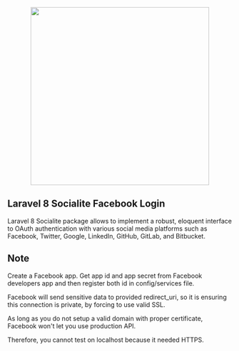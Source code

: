 <p align="center"><a href="https://laravel.com" target="_blank"><img src="https://raw.githubusercontent.com/laravel/art/master/logo-lockup/5%20SVG/2%20CMYK/1%20Full%20Color/laravel-logolockup-cmyk-red.svg" width="400"></a></p>

## Laravel 8 Socialite Facebook Login

Laravel 8 Socialite package allows to implement a robust, eloquent interface to OAuth authentication with various social media platforms such as Facebook, Twitter, Google, LinkedIn, GitHub, GitLab, and Bitbucket.

## Note

Create a Facebook app. Get app id and app secret from Facebook developers app and then register both id in config/services file. 

Facebook will send sensitive data to provided redirect_uri, so it is ensuring this connection is private, by forcing to use valid SSL.

As long as you do not setup a valid domain with proper certificate, Facebook won't let you use production API. 

Therefore, you cannot test on localhost because it needed HTTPS.